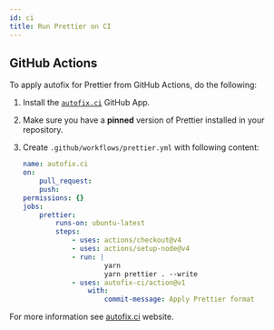 ```yaml
---
id: ci
title: Run Prettier on CI
---
```


## GitHub Actions

To apply autofix for Prettier from GitHub Actions, do the following:

1. Install the [`autofix.ci`](https://github.com/apps/autofix-ci) GitHub App.
1. Make sure you have a **pinned** version of Prettier installed in your repository.
1. Create `.github/workflows/prettier.yml` with following content:

    ```yaml title=".github/workflows/prettier.yml"
    name: autofix.ci
    on:
        pull_request:
        push:
    permissions: {}
    jobs:
        prettier:
            runs-on: ubuntu-latest
            steps:
                - uses: actions/checkout@v4
                - uses: actions/setup-node@v4
                - run: |
                        yarn
                        yarn prettier . --write
                - uses: autofix-ci/action@v1
                    with:
                        commit-message: Apply Prettier format
    ```

For more information see [autofix.ci](https://autofix.ci/) website.
